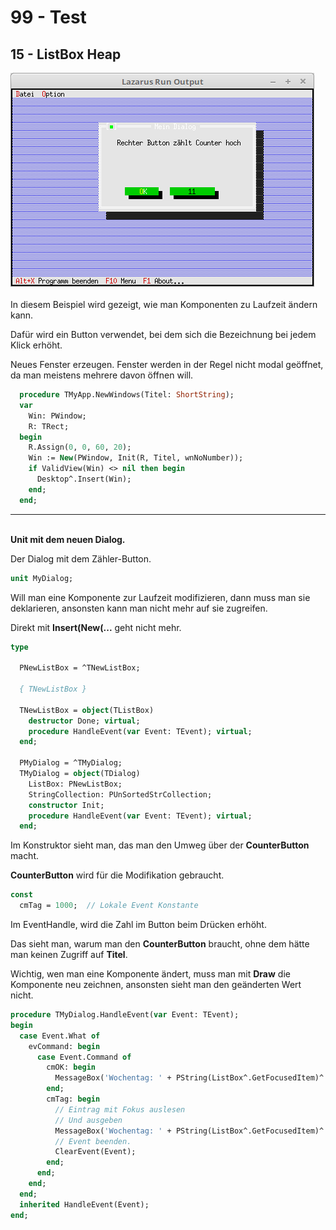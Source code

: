 # 99 - Test
## 15 - ListBox Heap

<img src="image.png" alt="Selfhtml"><br><br>
In diesem Beispiel wird gezeigt, wie man Komponenten zu Laufzeit ändern kann.

Dafür wird ein Button verwendet, bei dem sich die Bezeichnung bei jedem Klick erhöht.

Neues Fenster erzeugen. Fenster werden in der Regel nicht modal geöffnet, da man meistens mehrere davon öffnen will.


```pascal
  procedure TMyApp.NewWindows(Titel: ShortString);
  var
    Win: PWindow;
    R: TRect;
  begin
    R.Assign(0, 0, 60, 20);
    Win := New(PWindow, Init(R, Titel, wnNoNumber));
    if ValidView(Win) <> nil then begin
      Desktop^.Insert(Win);
    end;
  end;
```

<hr><br>
<b>Unit mit dem neuen Dialog.</b>

<br>

Der Dialog mit dem Zähler-Button.


```pascal
unit MyDialog;

```

Will man eine Komponente zur Laufzeit modifizieren, dann muss man sie deklarieren, ansonsten kann man nicht mehr auf sie zugreifen.

Direkt mit <b>Insert(New(...</b> geht nicht mehr.


```pascal
type

  PNewListBox = ^TNewListBox;

  { TNewListBox }

  TNewListBox = object(TListBox)
    destructor Done; virtual;
    procedure HandleEvent(var Event: TEvent); virtual;
  end;

  PMyDialog = ^TMyDialog;
  TMyDialog = object(TDialog)
    ListBox: PNewListBox;
    StringCollection: PUnSortedStrCollection;
    constructor Init;
    procedure HandleEvent(var Event: TEvent); virtual;
  end;

```

Im Konstruktor sieht man, das man den Umweg über der <b>CounterButton</b> macht.

<b>CounterButton</b> wird für die Modifikation gebraucht.


```pascal
const
  cmTag = 1000;  // Lokale Event Konstante

```

Im EventHandle, wird die Zahl im Button beim Drücken erhöht.

Das sieht man, warum man den <b>CounterButton</b> braucht, ohne dem hätte man keinen Zugriff auf <b>Titel</b>.

Wichtig, wen man eine Komponente ändert, muss man mit <b>Draw</b> die Komponente neu zeichnen, ansonsten sieht man den geänderten Wert nicht.


```pascal
procedure TMyDialog.HandleEvent(var Event: TEvent);
begin
  case Event.What of
    evCommand: begin
      case Event.Command of
        cmOK: begin
          MessageBox('Wochentag: ' + PString(ListBox^.GetFocusedItem)^ + ' gew' + #132 + 'hlt', nil, mfOKButton);
        end;
        cmTag: begin
          // Eintrag mit Fokus auslesen
          // Und ausgeben
          MessageBox('Wochentag: ' + PString(ListBox^.GetFocusedItem)^ + ' gew' + #132 + 'hlt', nil, mfOKButton);
          // Event beenden.
          ClearEvent(Event);
        end;
      end;
    end;
  end;
  inherited HandleEvent(Event);
end;

```


